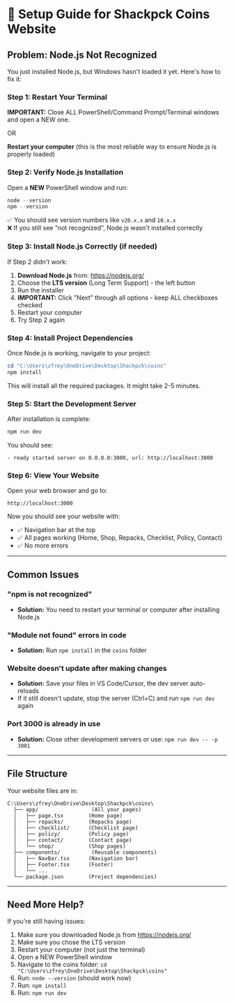 # 🚀 Setup Guide for Shackpck Coins Website

## Problem: Node.js Not Recognized

You just installed Node.js, but Windows hasn't loaded it yet. Here's how to fix it:

### Step 1: Restart Your Terminal
**IMPORTANT:** Close ALL PowerShell/Command Prompt/Terminal windows and open a NEW one.

OR

**Restart your computer** (this is the most reliable way to ensure Node.js is properly loaded)

### Step 2: Verify Node.js Installation

Open a **NEW** PowerShell window and run:
```powershell
node --version
npm --version
```

✅ You should see version numbers like `v20.x.x` and `10.x.x`  
❌ If you still see "not recognized", Node.js wasn't installed correctly

### Step 3: Install Node.js Correctly (if needed)

If Step 2 didn't work:

1. **Download Node.js** from: https://nodejs.org/
2. Choose the **LTS version** (Long Term Support) - the left button
3. Run the installer
4. **IMPORTANT:** Click "Next" through all options - keep ALL checkboxes checked
5. Restart your computer
6. Try Step 2 again

### Step 4: Install Project Dependencies

Once Node.js is working, navigate to your project:

```powershell
cd "C:\Users\zfrey\OneDrive\Desktop\Shackpck\coins"
npm install
```

This will install all the required packages. It might take 2-5 minutes.

### Step 5: Start the Development Server

After installation is complete:

```powershell
npm run dev
```

You should see:
```
- ready started server on 0.0.0.0:3000, url: http://localhost:3000
```

### Step 6: View Your Website

Open your web browser and go to:
```
http://localhost:3000
```

Now you should see your website with:
- ✅ Navigation bar at the top
- ✅ All pages working (Home, Shop, Repacks, Checklist, Policy, Contact)
- ✅ No more errors

---

## Common Issues

### "npm is not recognized"
- **Solution:** You need to restart your terminal or computer after installing Node.js

### "Module not found" errors in code
- **Solution:** Run `npm install` in the `coins` folder

### Website doesn't update after making changes
- **Solution:** Save your files in VS Code/Cursor, the dev server auto-reloads
- If it still doesn't update, stop the server (Ctrl+C) and run `npm run dev` again

### Port 3000 is already in use
- **Solution:** Close other development servers or use: `npm run dev -- -p 3001`

---

## File Structure

Your website files are in:
```
C:\Users\zfrey\OneDrive\Desktop\Shackpck\coins\
  ├── app/                 (All your pages)
  │   ├── page.tsx        (Home page)
  │   ├── repacks/        (Repacks page)
  │   ├── checklist/      (Checklist page)
  │   ├── policy/         (Policy page)
  │   ├── contact/        (Contact page)
  │   └── shop/           (Shop pages)
  ├── components/          (Reusable components)
  │   ├── NavBar.tsx      (Navigation bar)
  │   ├── Footer.tsx      (Footer)
  │   └── ...
  └── package.json        (Project dependencies)
```

---

## Need More Help?

If you're still having issues:
1. Make sure you downloaded Node.js from https://nodejs.org/
2. Make sure you chose the LTS version
3. Restart your computer (not just the terminal)
4. Open a NEW PowerShell window
5. Navigate to the coins folder: `cd "C:\Users\zfrey\OneDrive\Desktop\Shackpck\coins"`
6. Run: `node --version` (should work now)
7. Run: `npm install`
8. Run: `npm run dev`

